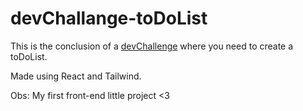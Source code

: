 # devChallange-toDoList

This is the conclusion of a [devChallenge](https://devchallenges.io/challenges/hH6PbOHBdPm6otzw2De5) where you need to create a toDoList.

Made using React and Tailwind.

Obs: My first front-end little project <3
